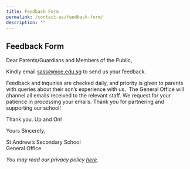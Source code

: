 ```yaml
---
title: Feedback Form
permalink: /contact-us/feedback-form/
description: ""
---
```

## Feedback Form

Dear Parents/Guardians and Members of the Public,  
  
Kindly email [sass@moe.edu.sg](mailto:sass@moe.edu.sg) to send us your feedback. 

  

Feedback and inquiries are checked daily, and priority is given to parents with queries about their son’s experience with us.  The General Office will channel all emails received to the relevant staff. We request for your patience in processing your emails. Thank you for partnering and supporting our school!  

  

Thank you. Up and On!

  

  

Yours Sincerely,

St Andrew’s Secondary School  
General Office

_You may read our privacy policy [here](https://standrewssec.moe.edu.sg/about-sass/privacy-policy)._